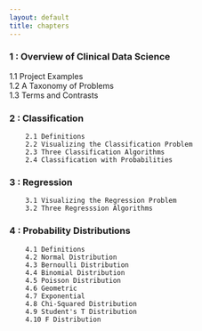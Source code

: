 ```yaml
---
layout: default
title: chapters
---
```


### 1 : Overview of Clinical Data Science
   1.1 Project Examples  
   1.2 A Taxonomy of Problems  
   1.3 Terms and Contrasts  

### 2 : Classification
        2.1 Definitions
        2.2 Visualizing the Classification Problem
        2.3 Three Classification Algorithms
        2.4 Classification with Probabilities

### 3 : Regression
        3.1 Visualizing the Regression Problem
        3.2 Three Regresssion Algorithms

### 4 : Probability Distributions
        4.1 Definitions
        4.2 Normal Distribution
        4.3 Bernoulli Distribution
        4.4 Binomial Distribution
        4.5 Poisson Distribution
        4.6 Geometric
        4.7 Exponential
        4.8 Chi-Squared Distribution
        4.9 Student's T Distribution
        4.10 F Distribution
